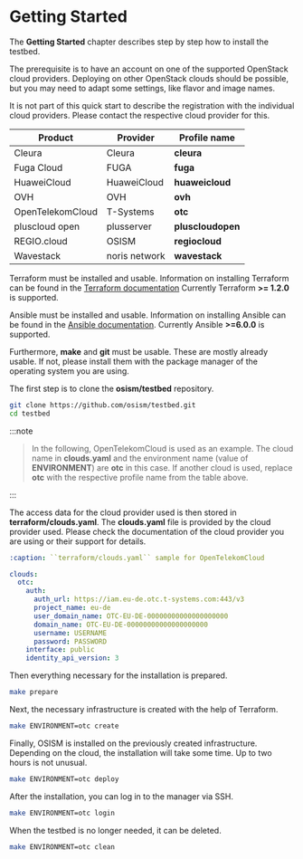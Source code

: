 # Getting Started

The **Getting Started** chapter describes step by step how to install the testbed.

The prerequisite is to have an account on one of the supported OpenStack cloud providers.
Deploying on other OpenStack clouds should be possible, but you may need to adapt some
settings, like flavor and image names.

It is not part of this quick start to describe the registration with the individual cloud
providers. Please contact the respective cloud provider for this.

Product          | Provider      | Profile name
-----------------|---------------|--------------
Cleura           | Cleura        | **cleura**
Fuga Cloud       | FUGA          | **fuga**
HuaweiCloud      | HuaweiCloud   | **huaweicloud**
OVH              | OVH           | **ovh**
OpenTelekomCloud | T-Systems     | **otc**
pluscloud open   | plusserver    | **pluscloudopen**
REGIO.cloud      | OSISM         | **regiocloud**
Wavestack        | noris network | **wavestack**

Terraform must be installed and usable. Information on installing Terraform can be found in the [Terraform documentation](https://learn.hashicorp.com/tutorials/terraform/install-cli)
Currently Terraform **>= 1.2.0** is supported.

Ansible must be installed and usable. Information on installing Ansible can be found in the [Ansible documentation](https://docs.ansible.com/ansible/latest/installation_guide/intro_installation.html).
Currently Ansible **>=6.0.0** is supported.

Furthermore, **make** and **git** must be usable. These are mostly already usable. If not, please install them with the package
manager of the operating system you are using.

The first step is to clone the **osism/testbed** repository.

```sh
git clone https://github.com/osism/testbed.git
cd testbed
```

:::note

> In the following, OpenTelekomCloud is used as an example. The cloud name in **clouds.yaml** and the environment name
> (value of **ENVIRONMENT**) are **otc** in this case. If another cloud is used, replace **otc** with the respective profile name
> from the table above.

:::

The access data for the cloud provider used is then stored in **terraform/clouds.yaml**.
The **clouds.yaml** file is provided by the cloud provider used. Please check the documentation of the cloud provider you are
using or their support for details.

```yaml
:caption: ``terraform/clouds.yaml`` sample for OpenTelekomCloud

clouds:
  otc:
    auth:
      auth_url: https://iam.eu-de.otc.t-systems.com:443/v3
      project_name: eu-de
      user_domain_name: OTC-EU-DE-00000000000000000000
      domain_name: OTC-EU-DE-00000000000000000000
      username: USERNAME
      password: PASSWORD
    interface: public
    identity_api_version: 3
```

Then everything necessary for the installation is prepared.

```sh
make prepare
```

Next, the necessary infrastructure is created with the help of Terraform.

```sh
make ENVIRONMENT=otc create
```

Finally, OSISM is installed on the previously created infrastructure. Depending on the cloud, the installation will take some
time. Up to two hours is not unusual.

```sh
make ENVIRONMENT=otc deploy
```

After the installation, you can log in to the manager via SSH.

```sh
make ENVIRONMENT=otc login
```

When the testbed is no longer needed, it can be deleted.

```sh
make ENVIRONMENT=otc clean
```
